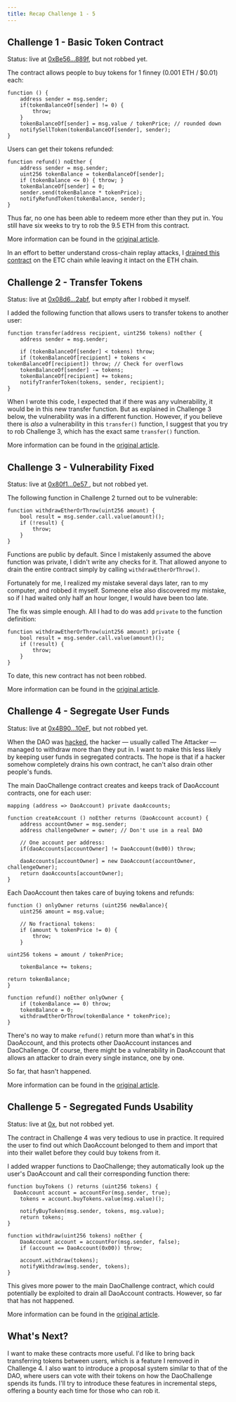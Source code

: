 ```yaml
---
title: Recap Challenge 1 - 5
---
```


<!--- 
TODO: 
* fill in contract addresses for challenges 2 - 5
-->

## Challenge 1 - Basic Token Contract

Status: live at [0xBe56...889f](https://etherscan.io/address/0xBe56093286038885733a66e554DD43a22a45889f), but not robbed yet.

The contract allows people to buy tokens for 1 finney (0.001 ETH / $0.01) each:

    function () {
		address sender = msg.sender;
		if(tokenBalanceOf[sender] != 0) {
			throw;
		}
		tokenBalanceOf[sender] = msg.value / tokenPrice; // rounded down
		notifySellToken(tokenBalanceOf[sender], sender);
	}
	
Users can get their tokens refunded:

	function refund() noEther {
		address sender = msg.sender;
		uint256 tokenBalance = tokenBalanceOf[sender];
		if (tokenBalance <= 0) { throw; }
		tokenBalanceOf[sender] = 0;
		sender.send(tokenBalance * tokenPrice);
		notifyRefundToken(tokenBalance, sender);
	}
	
Thus far, no one has been able to redeem more ether than they put in. You still have six weeks to try to rob the 9.5 ETH from this contract.

More information can be found in the [original article](https://medium.com/@dao.challenge/challenge-1-296cb5dab68f#.jjd06x4le).

In an effort to better understand cross-chain replay attacks, I [drained this contract](https://medium.com/@dao.challenge/replay-attack-challenge-998e0123df21) on the ETC chain while leaving it intact on the ETH chain.

## Challenge 2 - Transfer Tokens

Status: live at [0x08d6...2abf](http://etherscan.io/address/08d698358b31ca6926e329879db9525504802abf), but empty after I robbed it myself.

I added the following function that allows users to transfer tokens to another user:

	function transfer(address recipient, uint256 tokens) noEther {
		address sender = msg.sender;

		if (tokenBalanceOf[sender] < tokens) throw;
		if (tokenBalanceOf[recipient] + tokens < tokenBalanceOf[recipient]) throw; // Check for overflows
		tokenBalanceOf[sender] -= tokens;
		tokenBalanceOf[recipient] += tokens;
		notifyTranferToken(tokens, sender, recipient);
	}

When I wrote this code, I expected that if there was any vulnerability, it would be in this new transfer function. But as explained in Challenge 3 below, the vulnerability was in a different function. However, if you believe there is *also* a vulnerability in this `transfer()` function, I suggest that you try to rob Challenge 3, which has the exact same `transfer()` function.

More information can be found in the [original article](https://medium.com/@dao.challenge/challenge-2-a749c4158023#.dcxurblc1).

## Challenge 3 - Vulnerability Fixed

Status: live at [0x80f1...0e57 ](http://etherscan.io/address/0x80f1f62b8b365c5326100d462d8570771b8d0e57), but not robbed yet.

The following function in Challenge 2 turned out to be vulnerable:

	function withdrawEtherOrThrow(uint256 amount) {
		bool result = msg.sender.call.value(amount)();
		if (!result) {
			throw;
		}
	}

Functions are public by default. Since I mistakenly assumed the above function was private, I didn't write any checks for it. That allowed anyone to drain the entire contract simply by calling `withdrawEtherOrThrow()`.

Fortunately for me, I realized my mistake several days later, ran to my computer, and robbed it myself. Someone else also discovered my mistake, so if I had waited only half an hour longer, I would have been too late.

The fix was simple enough. All I had to do was add `private` to the function definition:

    function withdrawEtherOrThrow(uint256 amount) private {
		bool result = msg.sender.call.value(amount)();
		if (!result) {
			throw;
		}
	}
  
To date, this new contract has not been robbed.

More information can be found in the [original article](https://medium.com/@dao.challenge/challenge-3-how-i-almost-lost-100-1a11a9824ccb#.xayw0s8n0).

## Challenge 4 - Segregate User Funds

Status: live at [0x4B90...10eF](https://etherscan.io/address/0x4B902704026D14117b5E9EFA7FdaFDfF4bA610eF), but not robbed yet.

When the DAO was [hacked](http://uk.businessinsider.com/dao-hacked-ethereum-crashing-in-value-tens-of-millions-allegedly-stolen-2016-6), the hacker — usually called The Attacker — managed to withdraw more than they put in. I want to make this less likely by keeping user funds in segregated contracts. The hope is that if a hacker somehow completely drains his own contract, he can't also drain other people's funds.

The main DaoChallenge contract creates and keeps track of DaoAccount contracts, one for each user:

	mapping (address => DaoAccount) private daoAccounts;

	function createAccount () noEther returns (DaoAccount account) {
		address accountOwner = msg.sender;
		address challengeOwner = owner; // Don't use in a real DAO

		// One account per address:
		if(daoAccounts[accountOwner] != DaoAccount(0x00)) throw;

		daoAccounts[accountOwner] = new DaoAccount(accountOwner, challengeOwner);
		return daoAccounts[accountOwner];
	}   

Each DaoAccount then takes care of buying tokens and refunds:

	function () onlyOwner returns (uint256 newBalance){
		uint256 amount = msg.value;

		// No fractional tokens:
		if (amount % tokenPrice != 0) {
			throw;
		}

    uint256 tokens = amount / tokenPrice;

		tokenBalance += tokens;

    return tokenBalance;
	}

	function refund() noEther onlyOwner {
		if (tokenBalance == 0) throw;
		tokenBalance = 0;
		withdrawEtherOrThrow(tokenBalance * tokenPrice);
	}

There's no way to make `refund()` return more than what's in this DaoAccount, and this protects other DaoAccount instances and DaoChallenge. Of course, there might be a vulnerability in DaoAccount that allows an attacker to drain every single instance, one by one.

So far, that hasn't happened. 

More information can be found in the [original article](https://medium.com/@dao.challenge/challenge-4-segregate-user-funds-986001587fae#.a72ul7r1n).

## Challenge 5 - Segregated Funds Usability

Status: live at [0x](https://etherscan.io/address/), but not robbed yet.

The contract in Challenge 4 was very tedious to use in practice. It required the user to find out which DaoAccount belonged to them and import that into their wallet before they could buy tokens from it.

I added wrapper functions to DaoChallenge; they automatically look up the user's DaoAccount and call their corresponding function there:

    function buyTokens () returns (uint256 tokens) {
	  DaoAccount account = accountFor(msg.sender, true);
		tokens = account.buyTokens.value(msg.value)();

		notifyBuyToken(msg.sender, tokens, msg.value);
		return tokens;
 	}

	function withdraw(uint256 tokens) noEther {
		DaoAccount account = accountFor(msg.sender, false);
		if (account == DaoAccount(0x00)) throw;

		account.withdraw(tokens);
		notifyWithdraw(msg.sender, tokens);
	} 
	
This gives more power to the main DaoChallenge contract, which could potentially be exploited to drain all DaoAccount contracts. However, so far that has not happened.

More information can be found in the [original article](https://medium.com/@dao.challenge/challenge-5-segregated-funds-usability-6e749badb24d#.gmas7271f).

## What's Next?

I want to make these contracts more useful. I'd like to bring back transferring tokens between users, which is a feature I removed in Challenge 4. I also want to introduce a proposal system similar to that of the DAO, where users can vote with their tokens on how the DaoChallenge spends its funds. I'll try to introduce these features in incremental steps, offering a bounty each time for those who can rob it.

